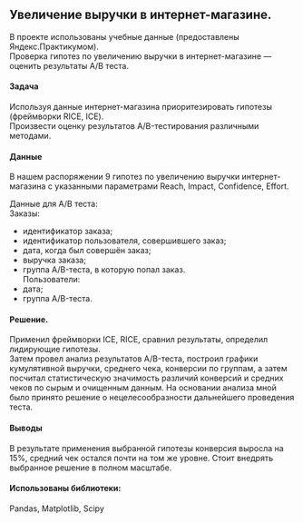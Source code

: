 ## Увеличение выручки в интернет-магазине.
В проекте использованы учебные данные (предоставлены Яндекс.Практикумом).  
Проверка гипотез по увеличению выручки в интернет-магазине — оценить результаты A/B теста.  
#### Задача
Используя данные интернет-магазина приоритезировать гипотезы (фреймворки RICE, ICE).  
Произвести оценку результатов A/B-тестирования различными методами.  
#### Данные 
В нашем распоряжении 9 гипотез по увеличению выручки интернет-магазина с указанными параметрами Reach, Impact, Confidence, Effort.  

Данные для А/В теста:  
Заказы:  
- идентификатор заказа;
- идентификатор пользователя, совершившего заказ;
- дата, когда был совершён заказ;
- выручка заказа;
- группа A/B-теста, в которую попал заказ.  
Пользователи:  
- дата;
- группа A/B-теста.
#### Решение.
Применил фреймворки ICE, RICE, сравнил результаты, определил лидирующие гипотезы.    
Затем провел анализ результатов A/B-теста, построил графики кумулятивной выручки, среднего чека,
конверсии по группам, а затем посчитал статистическую значимость различий конверсий
и средних чеков по сырым и очищенным данным. На основании анализа мной было
принято решение о нецелесообразности дальнейшего проведения теста.

#### Выводы
В результате применения выбранной гипотезы конверсия выросла на 15%, средний чек остался почти на том же уровне. Стоит внедрять выбранное решение в полном масштабе.

#### Использованы библиотеки:  
Pandas, Matplotlib, Scipy
